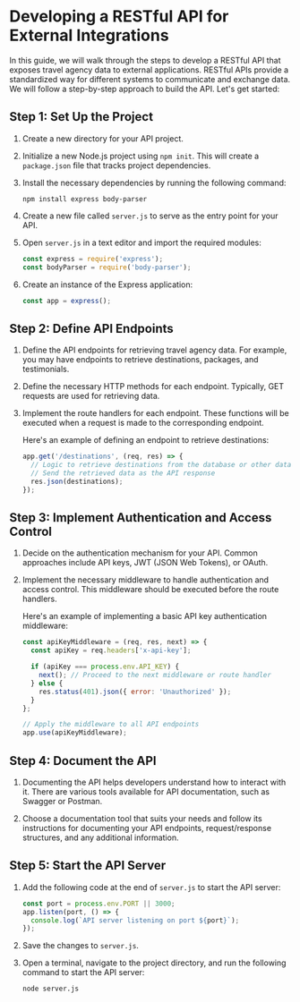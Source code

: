 #  Developing a RESTful API for External Integrations

In this guide, we will walk through the steps to develop a RESTful API that exposes travel agency data to external applications. RESTful APIs provide a standardized way for different systems to communicate and exchange data. We will follow a step-by-step approach to build the API. Let's get started:

## Step 1: Set Up the Project

1. Create a new directory for your API project.

2. Initialize a new Node.js project using `npm init`. This will create a `package.json` file that tracks project dependencies.

3. Install the necessary dependencies by running the following command:
    ```shell
    npm install express body-parser
    ```

4. Create a new file called `server.js` to serve as the entry point for your API.

5. Open `server.js` in a text editor and import the required modules:
    ```javascript
    const express = require('express');
    const bodyParser = require('body-parser');
    ```

6. Create an instance of the Express application:
    ```javascript
    const app = express();
    ```

## Step 2: Define API Endpoints

1. Define the API endpoints for retrieving travel agency data. For example, you may have endpoints to retrieve destinations, packages, and testimonials.

2. Define the necessary HTTP methods for each endpoint. Typically, GET requests are used for retrieving data.

3. Implement the route handlers for each endpoint. These functions will be executed when a request is made to the corresponding endpoint.

    Here's an example of defining an endpoint to retrieve destinations:
    ```javascript
    app.get('/destinations', (req, res) => {
      // Logic to retrieve destinations from the database or other data source
      // Send the retrieved data as the API response
      res.json(destinations);
    });
    ```

## Step 3: Implement Authentication and Access Control

1. Decide on the authentication mechanism for your API. Common approaches include API keys, JWT (JSON Web Tokens), or OAuth.

2. Implement the necessary middleware to handle authentication and access control. This middleware should be executed before the route handlers.

    Here's an example of implementing a basic API key authentication middleware:
    ```javascript
    const apiKeyMiddleware = (req, res, next) => {
      const apiKey = req.headers['x-api-key'];
    
      if (apiKey === process.env.API_KEY) {
        next(); // Proceed to the next middleware or route handler
      } else {
        res.status(401).json({ error: 'Unauthorized' });
      }
    };
    
    // Apply the middleware to all API endpoints
    app.use(apiKeyMiddleware);
    ```

## Step 4: Document the API

1. Documenting the API helps developers understand how to interact with it. There are various tools available for API documentation, such as Swagger or Postman.

2. Choose a documentation tool that suits your needs and follow its instructions for documenting your API endpoints, request/response structures, and any additional information.

## Step 5: Start the API Server

1. Add the following code at the end of `server.js` to start the API server:
    ```javascript
    const port = process.env.PORT || 3000;
    app.listen(port, () => {
      console.log(`API server listening on port ${port}`);
    });
    ```

2. Save the changes to `server.js`.

3. Open a terminal, navigate to the project directory, and run the following command to start the API server:
    ```shell
    node server.js
    ```
